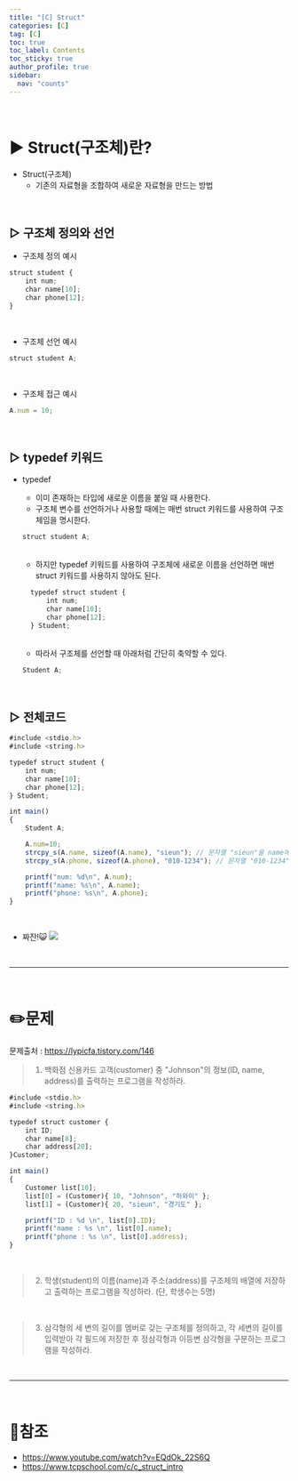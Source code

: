 ```yaml
---
title: "[C] Struct"
categories: [C]
tag: [C]
toc: true
toc_label: Contents
toc_sticky: true
author_profile: true
sidebar:
  nav: "counts"
---
```


<br>

# ▶ Struct(구조체)란?

- Struct(구조체)
  - 기존의 자료형을 조합하여 새로운 자료형을 만드는 방법

<br>

## ▷ 구조체 정의와 선언

- 구조체 정의 예시

```jsx
struct student {
    int num;
    char name[10];
    char phone[12];
}
```

<br>

- 구조체 선언 예시

```jsx
struct student A;
```

<br>

- 구조체 접근 예시

```jsx
A.num = 10;
```

<br>

## ▷ typedef 키워드

- typedef

  - 이미 존재하는 타입에 새로운 이름을 붙일 때 사용한다.
  - 구조체 변수를 선언하거나 사용할 때에는 매번 struct 키워드를 사용하여 구조체임을 명시한다.

  ```jsx
  struct student A;
  ```

  <br>

  - 하지만 typedef 키워드를 사용하여 구조체에 새로운 이름을 선언하면 매번 struct 키워드를 사용하지 않아도 된다.

  ```jsx
    typedef struct student {
        int num;
        char name[10];
        char phone[12];
    } Student;
  ```

  <br>

  - 따라서 구조체를 선언할 때 아래처럼 간단히 축약할 수 있다.

  ```jsx
  Student A;
  ```

<br>

## ▷ 전체코드

```jsx
#include <stdio.h>
#include <string.h>

typedef struct student {
    int num;
    char name[10];
    char phone[12];
} Student;

int main()
{
    Student A;

    A.num=10;
    strcpy_s(A.name, sizeof(A.name), "sieun"); // 문자열 "sieun"을 name에 복사
    strcpy_s(A.phone, sizeof(A.phone), "010-1234"); // 문자열 "010-1234"를 phone에 복사

    printf("num: %d\n", A.num);
    printf("name: %s\n", A.name);
    printf("phone: %s\n", A.phone);
}
```

<br>

- 짜잔!😺
  ![](https://velog.velcdn.com/images/sieunpark/post/44442996-1fa4-4957-91f3-2c11392afd0c/image.png)

<br>

---

<br>

# ✏️문제

문제출처 : https://lypicfa.tistory.com/146

> 1.  백화점 신용카드 고객(customer) 중 "Johnson"의 정보(ID, name, address)를 출력하는 프로그램을 작성하라.

```jsx
#include <stdio.h>
#include <string.h>

typedef struct customer {
	int ID;
	char name[8];
	char address[20];
}Customer;

int main()
{
	Customer list[10];
	list[0] = (Customer){ 10, "Johnson", "하와이" };
	list[1] = (Customer){ 20, "sieun", "경기도" };

	printf("ID : %d \n", list[0].ID);
	printf("name : %s \n", list[0].name);
	printf("phone : %s \n", list[0].address);
}
```

<br>

> 2. 학생(student)의 이름(name)과 주소(address)를 구조체의 배열에 저장하고 출력하는 프로그램을 작성하라. (단, 학생수는 5명)

<br>

> 3. 삼각형의 세 변의 길이를 멤버로 갖는 구조체를 정의하고,
>    각 세변의 길이를 입력받아 각 필드에 저장한 후 정삼각형과 이등변 삼각형을 구분하는 프로그램을 작성하라.

<br>

---

<br>

# 📎참조

- https://www.youtube.com/watch?v=EQdOk_22S6Q
- https://www.tcpschool.com/c/c_struct_intro
